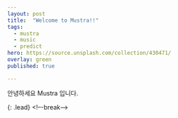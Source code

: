 ```yaml
---
layout: post
title:  "Welcome to Mustra!!"
tags:
  - mustra
  - music
  - predict
hero: https://source.unsplash.com/collection/430471/
overlay: green
published: true

---
```

안녕하세요 Mustra 입니다. 

{: .lead}
<!–-break-–>
